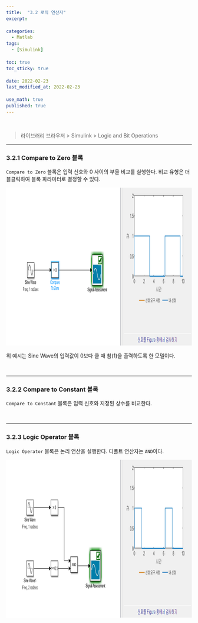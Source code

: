 ```yaml
---
title:  "3.2 로직 연산자"
excerpt: 

categories:
  - Matlab
tags:
  - [Simulink]

toc: true
toc_sticky: true
 
date: 2022-02-23
last_modified_at: 2022-02-23

use_math: true
published: true
---
```


<br>

> 라이브러리 브라우저 > Simulink > Logic and Bit Operations

***
### 3.2.1 Compare to Zero 블록

`Compare to Zero` 블록은 입력 신호와 0 사이의 부울 비교를 실행한다. 비교 유형은 더블클릭하여 블록 파라미터로 결정할 수 있다.

<p align="center"><img src="/assets/image/simulink/Logic_1104x428.png" width="1104px" height="428px" title="Logic" alt="Logic"><br/></p>

위 예시는 Sine Wave의 입력값이 0보다 클 때 참(1)을 출력하도록 한 모델이다.

<br>

***
### 3.2.2 Compare to Constant 블록

`Compare to Constant` 블록은 입력 신호와 지정된 상수를 비교한다. 

<br>

***
### 3.2.3 Logic Operator 블록

`Logic Operator` 블록은 논리 연산을 실행한다. 디폴트 연산자는 `AND`이다.

<p align="center"><img src="/assets/image/simulink/Logic2_1104x428.png" width="1104px" height="428px" title="Logic2" alt="Logic2"><br/></p>
